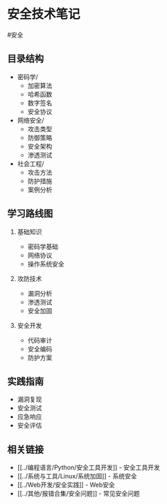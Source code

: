 # 安全技术笔记

#安全

## 目录结构

- 密码学/
  - 加密算法
  - 哈希函数
  - 数字签名
  - 安全协议
- 网络安全/
  - 攻击类型
  - 防御策略
  - 安全架构
  - 渗透测试
- 社会工程/
  - 攻击方法
  - 防护措施
  - 案例分析

## 学习路线图

1. 基础知识
   - 密码学基础
   - 网络协议
   - 操作系统安全

2. 攻防技术
   - 漏洞分析
   - 渗透测试
   - 安全加固

3. 安全开发
   - 代码审计
   - 安全编码
   - 防护方案

## 实践指南

- 漏洞复现
- 安全测试
- 应急响应
- 安全评估

## 相关链接

- [[../编程语言/Python/安全工具开发]] - 安全工具开发
- [[../系统与工具/Linux/系统加固]] - 系统安全
- [[../Web开发/安全实践]] - Web安全
- [[../其他/报错合集/安全问题]] - 常见安全问题 